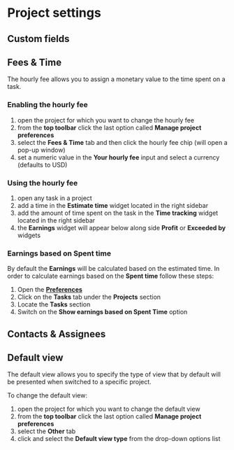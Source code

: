 # Project settings

## Custom fields

## Fees & Time

The hourly fee allows you to assign a monetary value to the time spent on a task.

### Enabling the hourly fee

1. open the project for which you want to change the hourly fee
2. from the **top toolbar** click the last option called **Manage project preferences**
3. select the **Fees & Time** tab and then click the hourly fee chip (will open a pop-up window)
4. set a numeric value in the **Your hourly fee** input and select a currency (defaults to USD)

### Using the hourly fee

1. open any task in a project
2. add a time in the **Estimate time** widget located in the right sidebar
3. add the amount of time spent on the task in the **Time tracking** widget located in the right sidebar
4. the **Earnings** widget will appear below along side **Profit** or **Exceeded by** widgets

### Earnings based on Spent time

By default the **Earnings** will be calculated based on the estimated time. In order to calculate earnings based on the **Spent time** follow these steps:

1. Open the [**Preferences**](../general/open-preferences.md)
2. Click on the **Tasks** tab under the **Projects** section
3. Locate the **Tasks** section
4. Switch on the **Show earnings based on Spent Time** option

## Contacts & Assignees

## Default view

The default view allows you to specify the type of view that by default will be presented when switched to a specific project.

To change the default view:

1. open the project for which you want to change the default view
2. from the **top toolbar** click the last option called **Manage project preferences**
3. select the **Other** tab
4. click and select the **Default view type** from the drop-down options list